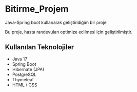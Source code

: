 # Bitirme_Projem
Java-Spring boot kullanarak geliştiridiğim bir proje 


Bu proje, hasta randevuları optimize edilmesi için geliştirilmiştir.

## Kullanılan Teknolojiler
- Java 17
- Spring Boot
- Hibernate (JPA)
- PostgreSQL
- Thymeleaf
- HTML / CSS
